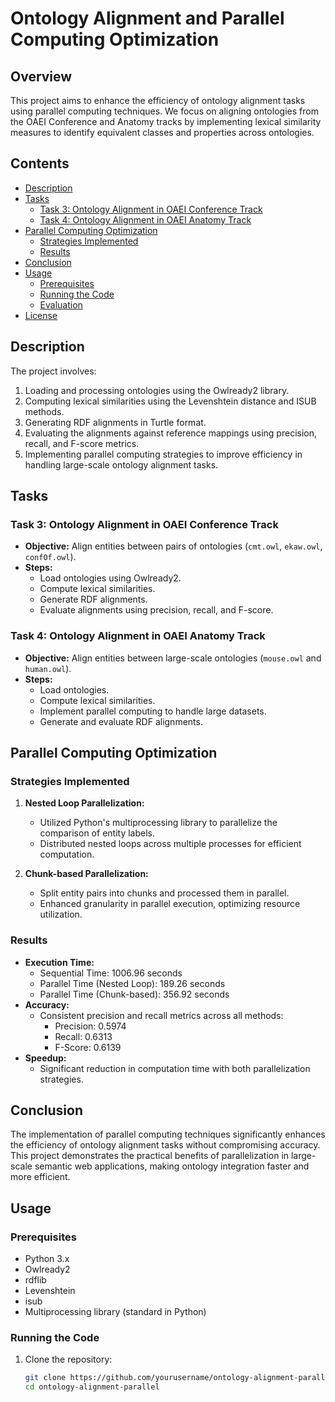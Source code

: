 # Ontology Alignment and Parallel Computing Optimization

## Overview

This project aims to enhance the efficiency of ontology alignment tasks using parallel computing techniques. We focus on aligning ontologies from the OAEI Conference and Anatomy tracks by implementing lexical similarity measures to identify equivalent classes and properties across ontologies.

## Contents

- [Description](#description)
- [Tasks](#tasks)
  - [Task 3: Ontology Alignment in OAEI Conference Track](#task-3-ontology-alignment-in-oaei-conference-track)
  - [Task 4: Ontology Alignment in OAEI Anatomy Track](#task-4-ontology-alignment-in-oaei-anatomy-track)
- [Parallel Computing Optimization](#parallel-computing-optimization)
  - [Strategies Implemented](#strategies-implemented)
  - [Results](#results)
- [Conclusion](#conclusion)
- [Usage](#usage)
  - [Prerequisites](#prerequisites)
  - [Running the Code](#running-the-code)
  - [Evaluation](#evaluation)
- [License](#license)

## Description

The project involves:
1. Loading and processing ontologies using the Owlready2 library.
2. Computing lexical similarities using the Levenshtein distance and ISUB methods.
3. Generating RDF alignments in Turtle format.
4. Evaluating the alignments against reference mappings using precision, recall, and F-score metrics.
5. Implementing parallel computing strategies to improve efficiency in handling large-scale ontology alignment tasks.

## Tasks

### Task 3: Ontology Alignment in OAEI Conference Track

- **Objective:** Align entities between pairs of ontologies (`cmt.owl`, `ekaw.owl`, `confOf.owl`).
- **Steps:**
  - Load ontologies using Owlready2.
  - Compute lexical similarities.
  - Generate RDF alignments.
  - Evaluate alignments using precision, recall, and F-score.

### Task 4: Ontology Alignment in OAEI Anatomy Track

- **Objective:** Align entities between large-scale ontologies (`mouse.owl` and `human.owl`).
- **Steps:**
  - Load ontologies.
  - Compute lexical similarities.
  - Implement parallel computing to handle large datasets.
  - Generate and evaluate RDF alignments.

## Parallel Computing Optimization

### Strategies Implemented

1. **Nested Loop Parallelization:**
   - Utilized Python's multiprocessing library to parallelize the comparison of entity labels.
   - Distributed nested loops across multiple processes for efficient computation.

2. **Chunk-based Parallelization:**
   - Split entity pairs into chunks and processed them in parallel.
   - Enhanced granularity in parallel execution, optimizing resource utilization.

### Results

- **Execution Time:**
  - Sequential Time: 1006.96 seconds
  - Parallel Time (Nested Loop): 189.26 seconds
  - Parallel Time (Chunk-based): 356.92 seconds
- **Accuracy:**
  - Consistent precision and recall metrics across all methods:
    - Precision: 0.5974
    - Recall: 0.6313
    - F-Score: 0.6139
- **Speedup:**
  - Significant reduction in computation time with both parallelization strategies.

## Conclusion

The implementation of parallel computing techniques significantly enhances the efficiency of ontology alignment tasks without compromising accuracy. This project demonstrates the practical benefits of parallelization in large-scale semantic web applications, making ontology integration faster and more efficient.

## Usage

### Prerequisites

- Python 3.x
- Owlready2
- rdflib
- Levenshtein
- isub
- Multiprocessing library (standard in Python)

### Running the Code

1. Clone the repository:
   ```bash
   git clone https://github.com/yourusername/ontology-alignment-parallel
   cd ontology-alignment-parallel
